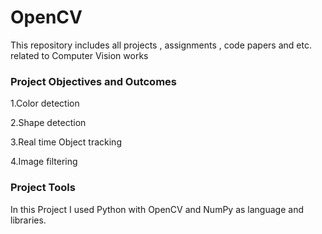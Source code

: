 # OpenCV

This repository includes all projects , assignments , code papers and etc. related to Computer Vision works


### Project Objectives and Outcomes

1.Color detection

2.Shape detection

3.Real time Object tracking

4.Image filtering



### Project Tools

In this Project I used Python with OpenCV and NumPy as language and libraries.

